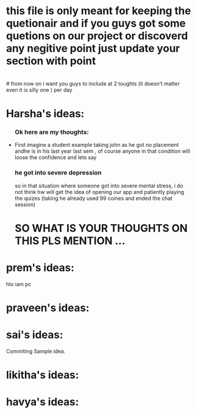 # this file is only meant for keeping the quetionair and if you guys got some quetions on our project or discoverd any negitive point just update your section with point 
<br>
# from now on i want you guys to include at 2 toughts (it doesn't matter even it is silly one ) per day

# Harsha's ideas:
<ul>
  <h3>Ok here are my thoughts:</h3>
  <li>
    First imagine a student example  taking john as he got no placement andhe is  in his last year last sem , of course anyone in that condition will loose the confidence and lets say <h3>he  got into severe depression</h3> so in that situation where someone got into severe mental stress, i do not think hw will get the idea of opening our app and patiently playing the quizes (taking he already used 99 coines and ended the chat session)<br> <h1> SO WHAT IS YOUR THOUGHTS ON THIS  PLS MENTION ... </h1> 
  </li>
</ul>

# prem's ideas:
hlo iam pc

# praveen's ideas:

# sai's ideas:
Commiting Sample idea.

# likitha's ideas:

# havya's ideas:
